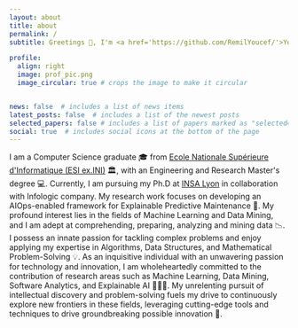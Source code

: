 ```yaml
---
layout: about
title: about
permalink: /
subtitle: Greetings 👋, I'm <a href='https://github.com/RemilYoucef/'>Youcef Remil</a>, a Data Science Ph.D candidate <a href='https://www.insa-lyon.fr/'>@INSA-Lyon</a> | Research Scientist <a href='https://www.infologic-copilote.fr/'>@Infologic</a>

profile:
  align: right
  image: prof_pic.png
  image_circular: true # crops the image to make it circular


news: false  # includes a list of news items
latest_posts: false  # includes a list of the newest posts
selected_papers: false # includes a list of papers marked as "selected={true}"
social: true  # includes social icons at the bottom of the page
---
```


I am a Computer Science graduate 🎓 from [Ecole Nationale Supérieure d'Informatique (ESI ex.INI)](https://www.esi.dz/) 🏛, with an Engineering and Research Master's degree 💻. Currently, I am pursuing my Ph.D at [INSA Lyon](https://www.insa-lyon.fr) in collaboration with Infologic company. My research work focuses on developing an AIOps-enabled framework for Explainable Predictive Maintenance 📝. My profound interest lies in the fields of Machine Learning and Data Mining, and I am adept at comprehending, preparing, analyzing and mining data 📉. I possess an innate passion for tackling complex problems and enjoy applying my expertise in Algorithms, Data Structures, and Mathematical Problem-Solving 💡. As an inquisitive individual with an unwavering passion for technology and innovation, I am wholeheartedly committed to the contribution of research areas such as Machine Learning, Data Mining, Software Analytics, and Explainable AI 👨🏻‍💻. My unrelenting pursuit of intellectual discovery and problem-solving fuels my drive to continuously explore new frontiers in these fields, leveraging cutting-edge tools and techniques to drive groundbreaking possible innovation 🚀.

